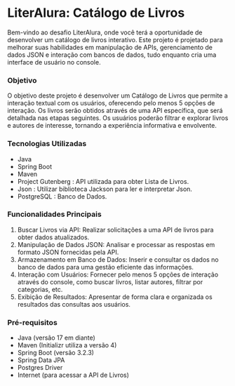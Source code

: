 # LiterAlura: Catálogo de Livros

Bem-vindo ao desafio LiterAlura, onde você terá a oportunidade de desenvolver um catálogo de livros interativo. 
Este projeto é projetado para melhorar suas habilidades em manipulação de APIs, 
gerenciamento de dados JSON e interação com bancos de dados, tudo enquanto cria uma interface de usuário no console.

### Objetivo

O objetivo deste projeto é desenvolver um Catálogo de Livros que permite a interação textual com os usuários, 
oferecendo pelo menos 5 opções de interação. Os livros serão obtidos através de uma API específica, que será detalhada nas etapas seguintes. 
Os usuários poderão filtrar e explorar livros e autores de interesse, tornando a experiência informativa e envolvente.

### Tecnologias Utilizadas

- Java
- Spring Boot 
- Maven
- Project Gutenberg  : API utilizada para obter Lista de Livros.
- Json : Utilizar biblioteca Jackson para ler e interpretar Json.
- PostgreSQL : Banco de Dados.

### Funcionalidades Principais

1. Buscar Livros via API: Realizar solicitações a uma API de livros para obter dados atualizados.
2. Manipulação de Dados JSON: Analisar e processar as respostas em formato JSON fornecidas pela API.
3. Armazenamento em Banco de Dados: Inserir e consultar os dados no banco de dados para uma gestão eficiente das informações.
4. Interação com Usuários: Fornecer pelo menos 5 opções de interação através do console, como buscar livros, listar autores, filtrar por categorias, etc.
5. Exibição de Resultados: Apresentar de forma clara e organizada os resultados das consultas aos usuários.

### Pré-requisitos

- Java (versão 17 em diante)
- Maven (Initializr utiliza a versão 4)
- Spring Boot (versão 3.2.3)
- Spring Data JPA 
- Postgres Driver
- Internet (para acessar a API de Livros)